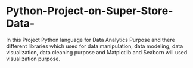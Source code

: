 # Python-Project-on-Super-Store-Data-
In this Project Python language for Data Analytics Purpose and there different libraries which used for data manipulation, data modeling, data visualization, data cleaning purpose and Matplotlib and Seaborn will used visualization purpose.
